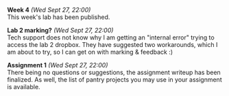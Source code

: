 **Week 4** *(Wed Sept 27, 22:00)*   
This week's lab has been published.

**Lab 2 marking?** *(Wed Sept 27, 22:00)*  
Tech support does not know why I am getting an "internal error"
trying to access the lab 2 dropbox. They have suggested two
workarounds, which I am about to try, so I can get on with
marking & feedback :)

**Assignment 1** *(Wed Sept 27, 22:00)*  
There being no questions or suggestions, the assignment writeup
has been finalized. As well, the list of pantry
projects you may use in your assignment is available.
